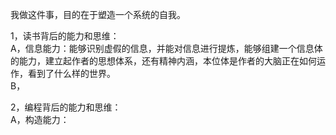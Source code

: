 我做这件事，目的在于塑造一个系统的自我。     

1，读书背后的能力和思维：   
A，信息能力：能够识别虚假的信息，并能对信息进行提炼，能够组建一个信息体的能力，建立起作者的思想体系，还有精神内涵，本位体是作者的大脑正在如何运作，看到了什么样的世界。    
B，

2，编程背后的能力和思维：    
A，构造能力：
